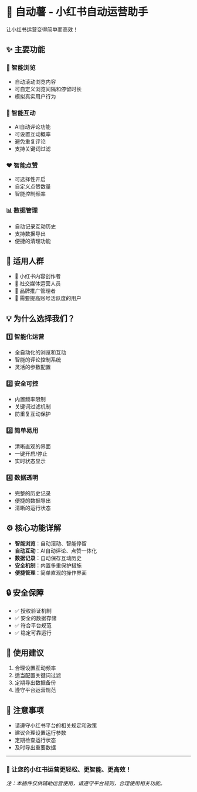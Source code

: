 # 🤖 自动薯 - 小红书自动运营助手

让小红书运营变得简单而高效！

## ✨ 主要功能

### 🔄 智能浏览
- 自动滚动浏览内容
- 可自定义浏览间隔和停留时长
- 模拟真实用户行为

### 💬 智能互动
- AI自动评论功能
- 可设置互动概率
- 避免重复评论
- 支持关键词过滤

### ❤️ 智能点赞
- 可选择性开启
- 自定义点赞数量
- 智能控制频率

### 📊 数据管理
- 自动记录互动历史
- 支持数据导出
- 便捷的清理功能

## 🎯 适用人群

- 📱 小红书内容创作者
- 💼 社交媒体运营人员
- 🏢 品牌推广管理者
- 👥 需要提高账号活跃度的用户

## 💡 为什么选择我们？

### 1️⃣ 智能化运营
- 全自动化的浏览和互动
- 智能的评论控制系统
- 灵活的参数配置

### 2️⃣ 安全可控
- 内置频率限制
- 关键词过滤机制
- 防重复互动保护

### 3️⃣ 简单易用
- 清晰直观的界面
- 一键开启/停止
- 实时状态显示

### 4️⃣ 数据透明
- 完整的历史记录
- 便捷的数据导出
- 清晰的运行状态

## ⚙️ 核心功能详解

- **智能浏览**：自动滚动、智能停留
- **自动互动**：AI自动评论、点赞一体化
- **数据记录**：自动保存互动历史
- **安全机制**：内置多重保护措施
- **便捷管理**：简单直观的操作界面

## 🔒 安全保障

- ✅ 授权验证机制
- ✅ 安全的数据存储
- ✅ 符合平台规范
- ✅ 稳定可靠运行

## 🚀 使用建议

1. 合理设置互动频率
2. 适当配置关键词过滤
3. 定期导出数据备份
4. 遵守平台运营规范

## 📌 注意事项

- 请遵守小红书平台的相关规定和政策
- 建议合理设置运行参数
- 定期检查运行状态
- 及时导出重要数据

---

### 💪 让您的小红书运营更轻松、更智能、更高效！

*注：本插件仅供辅助运营使用，请遵守平台规则，合理使用相关功能。*
